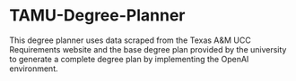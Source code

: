 # TAMU-Degree-Planner

This degree planner uses data scraped from the Texas A&M UCC Requirements website and the base degree plan provided by the university to generate a complete degree plan by implementing the OpenAI environment.
